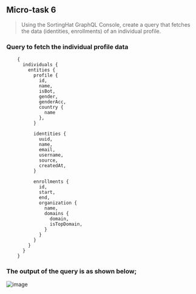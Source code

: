 ## Micro-task 6

> Using the SortingHat GraphQL Console, create a query that fetches the data (identities, enrollments) of an individual profile.

### Query to fetch the individual profile data

```
    {
      individuals {
        entities {
          profile {
            id,
            name,
            isBot, 
            gender, 
            genderAcc,
            country {
              name
            },
          }
          
          identities {
            uuid, 
            name, 
            email, 
            username, 
            source, 
            createdAt,
          }

          enrollments {
            id, 
            start, 
            end,
            organization {
              name,
              domains {
                domain,
                isTopDomain,
              }
            }
          }
        }
      }
    }
```

### The output of the query is as shown below;

![image](https://user-images.githubusercontent.com/45284829/113328087-b1b4a600-9313-11eb-9561-cccbf4ba910c.png)
